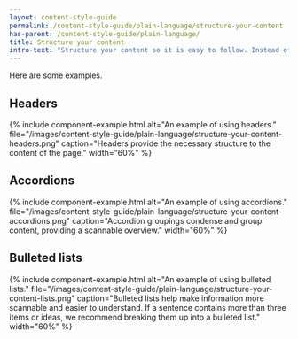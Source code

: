 ```yaml
---
layout: content-style-guide
permalink: /content-style-guide/plain-language/structure-your-content
has-parent: /content-style-guide/plain-language/
title: Structure your content
intro-text: "Structure your content so it is easy to follow. Instead of long paragraphs, chunk content using hierarchical headings (H2s and H3s), bulleted lists, process lists (subway map), and groups of accordion links."
---
```


Here are some examples.

## Headers

{% include component-example.html alt="An example of using headers." file="/images/content-style-guide/plain-language/structure-your-content-headers.png" caption="Headers provide the necessary structure to the content of the page." width="60%" %}

## Accordions

{% include component-example.html alt="An example of using accordions." file="/images/content-style-guide/plain-language/structure-your-content-accordions.png" caption="Accordion groupings condense and group content, providing a scannable overview." width="60%" %}

## Bulleted lists

{% include component-example.html alt="An example of using bulleted lists." file="/images/content-style-guide/plain-language/structure-your-content-lists.png" caption="Bulleted lists help make information more scannable and easier to understand. If a sentence contains more than three items or ideas, we recommend breaking them up into a bulleted list." width="60%" %}
